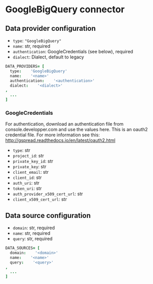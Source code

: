 # GoogleBigQuery connector

## Data provider configuration

* `type`: `"GoogleBigQuery"`
* `name`: str, required
* `authentication`: GoogleCredentials (see below), required
* `dialect`: Dialect, default to legacy

```coffee
DATA_PROVIDERS= [
  type:    'GoogleBigQuery'
  name:    '<name>'
  authentication:    '<authentication>'
  dialect:    '<dialect>'
,
  ...
]
```

### GoogleCredentials
For authentication, download an authentication file from console.developper.com
and use the values here. This is an oauth2 credential file. For more information
see this: http://gspread.readthedocs.io/en/latest/oauth2.html

* `type`: str
* `project_id`: str
* `private_key_id`: str
* `private_key`: str
* `client_email`: str
* `client_id`: str
* `auth_uri`: str
* `token_uri`: str
* `auth_provider_x509_cert_url`: str
* `client_x509_cert_url`: str


## Data source configuration

* `domain`: str, required
* `name`: str, required
* `query`: str, required

```coffee
DATA_SOURCES= [
  domain:    '<domain>'
  name:    '<name>'
  query:    '<query>'
,
  ...
]
```
